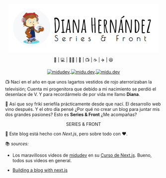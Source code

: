 <p align="center">
<img align="center" src="./public/img/header.png" alt="header blog" />
<p  align="center">💜 | 💻 | 🏳️‍🌈 | 🖖 | 📺 | ☕ | ✈️ | 😆</p>
</p>

<p align="center">

  <a href="https://twitter.com/dianait_" target="blank">
    <img align="center" src="https://cdn.jsdelivr.net/npm/simple-icons@3.0.1/icons/twitter.svg" alt="midudev" height="20px" width="20px" />
  </a>
      <a href="https://instagram.com/dianait" target="blank">
    <img align="center" src="https://cdn.jsdelivr.net/npm/simple-icons@3.0.1/icons/instagram.svg" alt="midu.dev" height="20px" width="20px" />
  <a href="https://www.linkedin.com/in/dianahernandezsoler/" target="blank">
    <img align="center" src="https://cdn.jsdelivr.net/npm/simple-icons@3.0.1/icons/linkedin.svg" alt="midu.dev" height="20px" width="20px" />
  </a>
</p>

📺 Nací en el año en que unos lagartos vestidos de rojo aterrorizaban la televisión; Cuenta mi progenitora que debido a mi nacimiento se perdió el desenlace de V. Y para recordármelo de por vida me llamo **Diana**.

🖖 Así que soy friki seriefila prácticamente desde que nací. El desarrollo web vino después. Y el otro día pensé ¿Por qué no crear un blog para juntar mis dos grandes pasiones?
Esto es **Series & Front** ¿Me acompañas?

<p align="center" > <a hef="https://dianait.vercel.app">SERIES & FRONT</a></pS>

:hammer: Este blog está hecho con _Next.js_, pero sobre todo con ❤️.

📚 _sources:_

- Los maravillosos videos de [midudev](https://github.com/) en su [Curso de Next.js](https://www.youtube.com/watch?v=2jxc8DMzt0I). Bueno, todos sus videos en general.

- [Building a blog with next.js](https://css-tricks.com/building-a-blog-with-next-js/)
